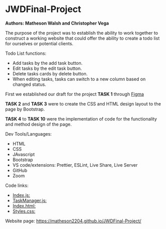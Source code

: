 # JWDFinal-Project

**Authors: Matheson Walsh and Christopher Vega**

The purpose of the project was to establish the ability to work together to construct a working website that could offer the ability to create a todo list for ourselves or potential clients. 

Todo List functions:
- Add tasks by the add task button.
- Edit tasks by the edit task button.
- Delete tasks cards by delete button.
- When editing tasks, tasks can switch to a new column based on changed status. 


First we established our draft for the project **TASK 1** through [Figma](https://www.figma.com/file/GzxCKHSbgq1G7h2iMkS2s2/Wireframe)

**TASK 2** and **TASK 3** were to create the CSS and HTML design layout to the page by Bootstrap.

**TASK 4** to   **TASK 10** were the implementation of code for the functionality and method design of the page.

Dev Tools/Languages:
- HTML
- CSS
- JAvascript
- Bootstrap
- VS code/extensions: Prettier, ESLint, Live Share, Live Server
- GitHub
- Zoom

Code links:
- [Index.js:](https://github.com/Matheson2204/JWDFinal-Project/blob/main/js/index.js)
- [TaskManager.js:](https://github.com/Matheson2204/JWDFinal-Project/blob/main/js/taskManager.js)
- [Index.html:](https://github.com/Matheson2204/JWDFinal-Project/blob/main/index.html)
- [Styles.css:](https://github.com/Matheson2204/JWDFinal-Project/blob/main/styles.css)

Website page:
https://matheson2204.github.io/JWDFinal-Project/
